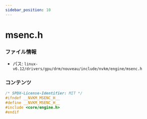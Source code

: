 ```yaml
---
sidebar_position: 10
---
```

# msenc.h

### ファイル情報

- パス: `linux-v6.12/drivers/gpu/drm/nouveau/include/nvkm/engine/msenc.h`

### コンテンツ

```h
/* SPDX-License-Identifier: MIT */
#ifndef __NVKM_MSENC_H__
#define __NVKM_MSENC_H__
#include <core/engine.h>
#endif

```
